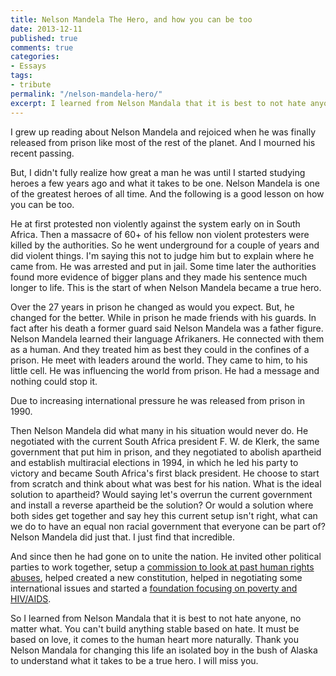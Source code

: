 ```yaml
---
title: Nelson Mandela The Hero, and how you can be too
date: 2013-12-11
published: true
comments: true
categories:
- Essays
tags:
- tribute
permalink: "/nelson-mandela-hero/"
excerpt: I learned from Nelson Mandala that it is best to not hate anyone, no matter what.
---
```

I grew up reading about Nelson Mandela and rejoiced when he was finally released from prison like most of the rest of the planet. And I mourned his recent passing.

But, I didn't fully realize how great a man he was until I started studying heroes a few years ago and what it takes to be one. Nelson Mandela is one of the greatest heroes of all time. And the following is a good lesson on how you can be too.

He at first protested non violently against the system early on in South Africa. Then a massacre of 60+ of his fellow non violent protesters were killed by the authorities. So he went underground for a couple of years and did violent things. I'm saying this not to judge him but to explain where he came from. He was arrested and put in jail. Some time later the authorities found more evidence of bigger plans and they made his sentence much longer to life. This is the start of when Nelson Mandela became a true hero.

Over the 27 years in prison he changed as would you expect. But, he changed for the better. While in prison he made friends with his guards. In fact after his death a former guard said Nelson Mandela was a father figure. Nelson Mandela learned their language Afrikaners. He connected with them as a human. And they treated him as best they could in the confines of a prison. He meet with leaders around the world. They came to him, to his little cell. He was influencing the world from prison. He had a message and nothing could stop it.

Due to increasing international pressure he was released from prison in 1990.

Then Nelson Mandela did what many in his situation would never do. He negotiated with the current South Africa president F. W. de Klerk, the same government that put him in prison, and they negotiated to abolish apartheid and establish multiracial elections in 1994, in which he led his party to victory and became South Africa's first black president. He choose to start from scratch and think about what was best for his nation. What is the ideal solution to apartheid? Would saying let's overrun the current government and install a reverse apartheid be the solution? Or would a solution where both sides get together and say hey this current setup isn't right, what can we do to have an equal non racial government that everyone can be part of? Nelson Mandela did just that. I just find that incredible.

And since then he had gone on to unite the nation. He invited other political parties to work together, setup a <a href="http://en.wikipedia.org/wiki/Truth_and_Reconciliation_Commission_(South_Africa)" target="_blank" rel="noopener">commission to look at past human rights abuses</a>, helped created a new constitution, helped in negotiating some international issues and started a <a href="http://www.nelsonmandela.org/" target="_blank" rel="noopener">foundation focusing on poverty and HIV/AIDS</a>.

So I learned from Nelson Mandala that it is best to not hate anyone, no matter what. You can't build anything stable based on hate. It must be based on love, it comes to the human heart more naturally. Thank you Nelson Mandala for changing this life an isolated boy in the bush of Alaska to understand what it takes to be a true hero. I will miss you.